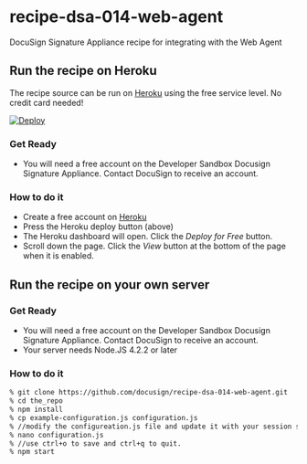 # recipe-dsa-014-web-agent
DocuSign Signature Appliance recipe for integrating with the Web Agent

## Run the recipe on Heroku
The recipe source can be run on [Heroku](https://www.heroku.com/) using the free service level. No credit card needed!

[![Deploy](https://www.herokucdn.com/deploy/button.svg)](https://heroku.com/deploy)

### Get Ready
* You will need a free account on the Developer Sandbox Docusign Signature Appliance. Contact DocuSign to receive an account. 

### How to do it
* Create a free account on [Heroku](https://www.heroku.com/)
* Press the Heroku deploy button (above)
* The Heroku dashboard will open. Click the *Deploy for Free* button.
* Scroll down the page. Click the *View* button at the bottom of the page when it is enabled.

## Run the recipe on your own server

### Get Ready
* You will need a free account on the Developer Sandbox Docusign Signature Appliance. Contact DocuSign to receive an account. 
* Your server needs Node.JS 4.2.2 or later

### How to do it
```sh
% git clone https://github.com/docusign/recipe-dsa-014-web-agent.git
% cd the_repo
% npm install
% cp example-configuration.js configuration.js
% //modify the configureation.js file and update it with your session secret
% nano configuration.js
% //use ctrl+o to save and ctrl+q to quit.
% npm start
```

